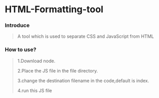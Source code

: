 # HTML-Formatting-tool
###  Introduce
> A tool which is used to separate CSS and JavaScript from HTML
### How to use?
> 1.Download node.
> 
> 2.Place the JS file in the file directory.
> 
> 3.change the destination filename in the code,default is index. 
> 
> 4.run this JS file
